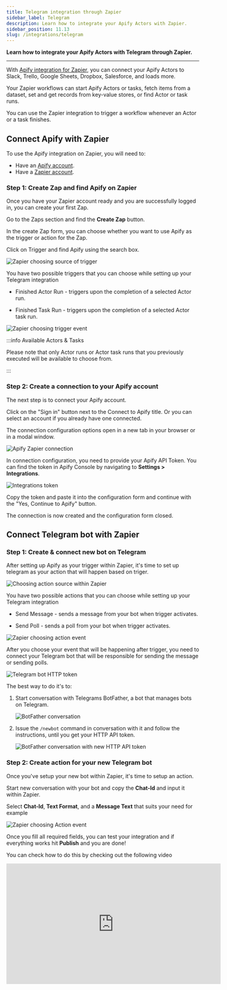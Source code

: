 ```yaml
---
title: Telegram integration through Zapier
sidebar_label: Telegram
description: Learn how to integrate your Apify Actors with Zapier.
sidebar_position: 11.13
slug: /integrations/telegram
---
```


**Learn how to integrate your Apify Actors with Telegram through Zapier.**

---

With [Apify integration for Zapier](https://zapier.com/apps/apify/integrations), you can connect your Apify Actors to Slack, Trello, Google Sheets, Dropbox, Salesforce, and loads more.

Your Zapier workflows can start Apify Actors or tasks, fetch items from a dataset, set and get records from key-value stores, or find Actor or task runs.

You can use the Zapier integration to trigger a workflow whenever an Actor or a task finishes.

## Connect Apify with Zapier

To use the Apify integration on Zapier, you will need to:

- Have an [Apify account](https://console.apify.com/).
- Have a [Zapier account](https://zapier.com/).

### Step 1: Create Zap and find Apify on Zapier

Once you have your Zapier account ready and you are successfully logged in, you can create your first Zap.

Go to the Zaps section and find the **Create Zap** button.

In the create Zap form, you can choose whether you want to use Apify as the trigger or action for the Zap.

Click on Trigger and find Apify using the search box.

![Zapier choosing source of trigger](./images/zapier-trigger.png)

You have two possible triggers that you can choose while setting up your Telegram integration

- Finished Actor Run - triggers upon the completion of a selected Actor run.

- Finished Task Run - triggers upon the completion of a selected Actor task run.

![Zapier choosing trigger event](./images/zapier-zap-choose-event.png)

:::info Available Actors & Tasks

Please note that only Actor runs or Actor task runs that you previously executed will be available to choose from.

:::

### Step 2: Create a connection to your Apify account

The next step is to connect your Apify account.

Click on the "Sign in" button next to the Connect to Apify title. Or you can select an account if you already have one connected.

The connection configuration options open in a new tab in your browser or in a modal window.

![Apify Zapier connection](./images/zapier-new-connection.png)

In connection configuration, you need to provide your Apify API Token. You can find the token in Apify Console by navigating to **Settings > Integrations**.

![Integrations token](./images/apify-integrations-token.png)

Copy the token and paste it into the configuration form and continue with the "Yes, Continue to Apify" button.

The connection is now created and the configuration form closed.

## Connect Telegram bot with Zapier

### Step 1: Create & connect new bot on Telegram

After setting up Apify as your trigger within Zapier, it's time to set up telegram as your action that will happen based on triger.

![Choosing action source within Zapier](./images/zapier-zap-choose-action.png)

You have two possible actions that you can choose while setting up your Telegram integration

- Send Message - sends a message from your bot when trigger activates.

- Send Poll - sends a poll from your bot when trigger activates.

![Zapier choosing action event](./images/zapier-zap-choose-event-2.png)

After you choose your event that will be happening after trigger, you need to connect your Telegram bot that will be responsible for sending the message or sending polls.

![Telegram bot HTTP token](./images/zapier-zap-telegram-access.png)

The best way to do it's to:

1. Start conversation with Telegrams BotFather, a bot that manages bots on Telegram.

    ![BotFather conversation](./images/botfather-start.png)

2. Issue the `/newbot` command in conversation with it and follow the instructions, until you get your HTTP API token.

    ![BotFather conversation with new HTTP API token](./images/botfather-HTTP-API-blurred.png)


### Step 2: Create action for your new Telegram bot

Once you've setup your new bot within Zapier, it's time to setup an action.

Start new conversation with your bot and copy the **Chat-Id** and input it within Zapier.

Select **Chat-Id**, **Text Format**, and a **Message Text** that suits your need for example

![Zapier choosing Action event](./images/zapier-zap-action.png)

Once you fill all required fields, you can test your integration and if everything works hit **Publish** and you are done!

You can check how to do this by checking out the following video

<iframe width="560" height="315" src="https://www.youtube.com/embed/XldEuQleq3c?si=86qbdrzWpVLoY_fr" title="YouTube video player" frameborder="0" allow="accelerometer; autoplay; clipboard-write; encrypted-media; gyroscope; picture-in-picture; web-share" allowfullscreen></iframe>
